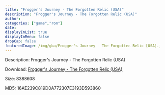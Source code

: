 ```yaml
---
title: "Frogger's Journey - The Forgotten Relic (USA)"
description: "Frogger's Journey - The Forgotten Relic (USA)"
author: 
categories: ["game","rom"]
date: 
displayInList: true
displayInMenu: false
dropCap: false
featuredImage: /img/gba/Frogger's Journey - The Forgotten Relic [USA].jpg
---
```


Description: Frogger's Journey - The Forgotten Relic (USA)

Download: <a style="text-decoration:underline;" href="https://mega.nz/#!raJgjKpQ!4KKRvs7Wtabn9vsuYXRcaJ1EeLOT-yYxPK9QCiseLDs" target = "_blank" rel = "nofollow" > Frogger's Journey - The Forgotten Relic (USA)</a>

Size: 8388608

MD5: 16AE239C819D0A772307E3193D593860

